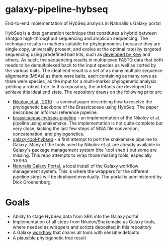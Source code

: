 # galaxy-pipeline-hybseq
End-to-end implementation of HybSeq analysis in Naturalis's Galaxy portal

HybSeq is a data generation technique that constitutes a hybrid between shotgun high-throughput sequencing
and amplicon sequencing. The technique results in markers suitable for phylogenomics (because they are 
single copy, universally present, and evolve at the optimal rate) by targeted sequencing using predefined
bait kits, such as [developed by Kew](https://pubmed.ncbi.nlm.nih.gov/31477409/) and others. As such, the
sequencing results in multiplexed FASTQ data that both needs to be demultiplexed back to the input species
as well as sorted by the various baits. The ideal end result is a set of as many multiple sequence alignments
(MSAs) as there were baits, each containing as many rows as there were species, as the input for a multi-marker
phylogenetic analysis yielding a robust tree. In this repository, the artefacts are developed to achieve
this ideal end state. The repository draws on the following prior art:

- [Nikolov et al., 2019](https://doi.org/10.1111/nph.15732) - a seminal paper describing how to resolve 
  the phylogenetic backbone of the Brassicaceae using HybSeq. The paper describes an informal reference
  pipeline.
- [brassicaceae-hybseq-pipeline](https://github.com/naturalis/brassicaceae-hybseq-pipeline) - an 
  implementation of the Nikolov et al. pipeline using snakemake. The implementation is not quite complete
  but very close, lacking the last few steps of MSA file conversion, concatenation, and phylogenetics.
- [galaxy-tool-hybseq](https://github.com/naturalis/galaxy-tool-hybseq) - a first attempt to port the
  snakemake pipeline to Galaxy. Many of the tools used by Nikolov et al. are already available in Galaxy's
  package management system (the 'tool shed') but some are missing. This repo attempts to wrap those missing
  tools, especially YASRA.
- [Naturalis Galaxy Portal](https://galaxy.naturalis.nl/), a local install of the Galaxy workflow management
  system. This is where the wrappers for the different pipeline steps will be deployed eventually. The 
  portal is administered by Dick Groenenberg.
  
# Goals

- Ability to stage HybSeq data from SRA into the Galaxy portal
- Implementation of all steps from Nikolov/Snakemake as Galaxy tools, where needed as wrappers and scripts
  deposited in this repository
- A Galaxy [workflow](https://galaxyproject.org/learn/advanced-workflow/) that chains all tools with 
  sensible defaults
- A plausible phylogenetic tree result  
